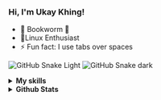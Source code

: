 ### Hi, I'm Ukay Khing!

- 📖 Bookworm 🐛
- 🐧Linux Enthusiast
- ⚡ Fun fact: I use tabs over spaces

![GitHub Snake Light](../../raw/output/github-contribution-grid-snake-light.svg#gh-light-mode-only)
![GitHub Snake dark](../../raw/output/github-contribution-grid-snake.svg#gh-dark-mode-only)

<details>	
<summary><b>My skills</b></summary>
	<img style="margin: 10px" src="https://profilinator.rishav.dev/skills-assets/c-original.svg" alt="C" height="50" />
	<img style="margin: 10px" src="https://profilinator.rishav.dev/skills-assets/cplusplus-original.svg" alt="C++" height="50" />
	<img style="margin: 10px" src="https://profilinator.rishav.dev/skills-assets/css3-original-wordmark.svg" alt="CSS3" height="50" />
	<img style="margin: 10px" src="https://profilinator.rishav.dev/skills-assets/html5-original-wordmark.svg" alt="HTML5" height="50" />
	<img style="margin: 10px" src="https://profilinator.rishav.dev/skills-assets/javascript-original.svg" alt="JavaScript" height="50" />
	<img style="margin: 10px" src="https://profilinator.rishav.dev/skills-assets/sass-original.svg" alt="Sass" height="50" />
	<img style="margin: 10px" src="https://profilinator.rishav.dev/skills-assets/python-original.svg" alt="Python" height="50" />
	<img style="margin: 10px" src="https://profilinator.rishav.dev/skills-assets/nginx-original.svg" alt="Nginx" height="50" />
	<img style="margin: 10px" src="https://profilinator.rishav.dev/skills-assets/linux-original.svg" alt="Linux" height="50" />
	<img style="margin: 10px" src="https://profilinator.rishav.dev/skills-assets/git-scm-icon.svg" alt="Git" height="50" />
	<img style="margin: 10px;filter: invert(50%);" src="https://profilinator.rishav.dev/skills-assets/gnu_bash-icon.svg" alt="Bash" height="50" />
	<img style="margin: 10px" src="https://profilinator.rishav.dev/skills-assets/arduino.png" alt="Arduino" height="50" />
</details>

<details>	
<summary><b>Github Stats</b></summary>
	<img alt="Ukaykhingmarma28/stats" src="https://github-readme-stats.vercel.app/api?theme=github_dark&amp;title_color=2EB398&amp;username=Ukaykhingmarma28&amp;count_private=true&amp;show_icons=true"/>
	<img alt="Ukaykhingmarma28/graph" src="https://github-profile-summary-cards.vercel.app/api/cards/profile-details?username=Ukaykhingmarma28&amp;theme=github_dark"/>
	<img alt="Ukaykhingmarma28/streak" src="https://github-readme-streak-stats.herokuapp.com?user=Ukaykhingmarma28&amp;theme=dark&amp;hide_border=true&amp;background=1B2224&amp;stroke=718F97&amp;ring=2EB398&amp;fire=2EB398&amp;currStreakNum=C6CDCB&amp;sideNums=C6CDCB&amp;currStreakLabel=2EB398&amp;sideLabels=C6CDCB"/>
</details>
